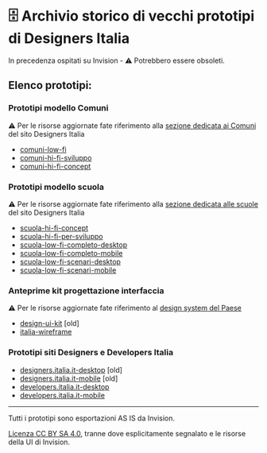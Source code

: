 # 🗄️ Archivio storico di vecchi prototipi di Designers Italia

In precedenza ospitati su Invision -  ⚠️ Potrebbero essere obsoleti.

## Elenco prototipi: 

### Prototipi modello Comuni
⚠️ Per le risorse aggiornate fate riferimento alla [sezione dedicata ai Comuni](https://designers.italia.it/modello/comuni/) del sito Designers Italia 
- [comuni-low-fi](https://italia.github.io/design-archived-prototypes/comuni-low-fi/)
- [comuni-hi-fi-sviluppo](https://italia.github.io/design-archived-prototypes/comuni-hi-fi-sviluppo/)
- [comuni-hi-fi-concept](https://italia.github.io/design-archived-prototypes/comuni-hi-fi-concept/)

### Prototipi modello scuola
⚠️ Per le risorse aggiornate fate riferimento alla [sezione dedicata alle scuole](https://designers.italia.it/modello/scuole/) del sito Designers Italia 
- [scuola-hi-fi-concept](https://italia.github.io/design-archived-prototypes/scuola-hi-fi-concept/)
- [scuola-hi-fi-per-sviluppo](https://italia.github.io/design-archived-prototypes/scuola-hi-fi-per-sviluppo/)
- [scuola-low-fi-completo-desktop](https://italia.github.io/design-archived-prototypes/scuola-low-fi-completo-desktop/)
- [scuola-low-fi-completo-mobile](https://italia.github.io/design-archived-prototypes/scuola-low-fi-completo-mobile/)
- [scuola-low-fi-scenari-desktop](https://italia.github.io/design-archived-prototypes/scuola-low-fi-scenari-desktop/)
- [scuola-low-fi-scenari-mobile](https://italia.github.io/design-archived-prototypes/scuola-low-fi-scenari-mobile/)

### Anteprime kit progettazione interfaccia 
⚠️ Per le risorse aggiornate fate riferimento al [design system del Paese](https://prossima.designers.italia.it/design-system/)  
- [design-ui-kit](https://italia.github.io/design-archived-prototypes/design-ui-kit/) [old] 
- [italia-wireframe](https://italia.github.io/design-archived-prototypes/italia-wireframe/)

### Prototipi siti Designers e Developers Italia
- [designers.italia.it-desktop](https://italia.github.io/design-archived-prototypes/designers.italia.it-desktop/) [old]
- [designers.italia.it-mobile](https://italia.github.io/design-archived-prototypes/designers.italia.it-mobile/) [old]
- [developers.italia.it-desktop](https://italia.github.io/design-archived-prototypes/developers.italia.it-desktop/) 
- [developers.italia.it-mobile](https://italia.github.io/design-archived-prototypes/developers.italia.it-mobile/)

---

Tutti i prototipi sono esportazioni AS IS da Invision. 

[Licenza CC BY SA 4.0](https://creativecommons.org/licenses/by-sa/4.0/deed.it), tranne dove esplicitamente segnalato e le risorse della UI di Invision.
